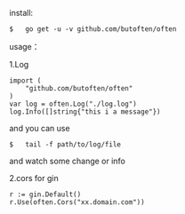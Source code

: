 install:  

````
$	go get -u -v github.com/butoften/often  
````

usage： 

1.Log
````
import (  
	"github.com/butoften/often"
)  
var log = often.Log("./log.log")  
log.Info([]string{"this i a message"})  
````
and you can use   
````
$	tail -f path/to/log/file   
````
and watch some change or info  

2.cors for gin
````
r := gin.Default()
r.Use(often.Cors("xx.domain.com"))
````